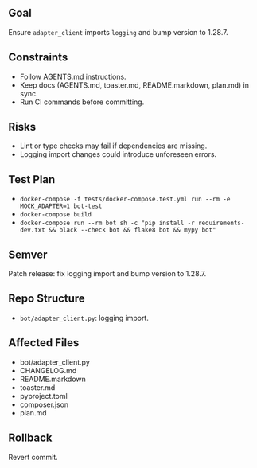 ## Goal
Ensure `adapter_client` imports `logging` and bump version to 1.28.7.

## Constraints
- Follow AGENTS.md instructions.
- Keep docs (AGENTS.md, toaster.md, README.markdown, plan.md) in sync.
- Run CI commands before committing.

## Risks
- Lint or type checks may fail if dependencies are missing.
- Logging import changes could introduce unforeseen errors.

## Test Plan
- `docker-compose -f tests/docker-compose.test.yml run --rm -e MOCK_ADAPTER=1 bot-test`
- `docker-compose build`
- `docker-compose run --rm bot sh -c "pip install -r requirements-dev.txt && black --check bot && flake8 bot && mypy bot"`

## Semver
Patch release: fix logging import and bump version to 1.28.7.

## Repo Structure
- `bot/adapter_client.py`: logging import.

## Affected Files
- bot/adapter_client.py
- CHANGELOG.md
- README.markdown
- toaster.md
- pyproject.toml
- composer.json
- plan.md

## Rollback
Revert commit.
